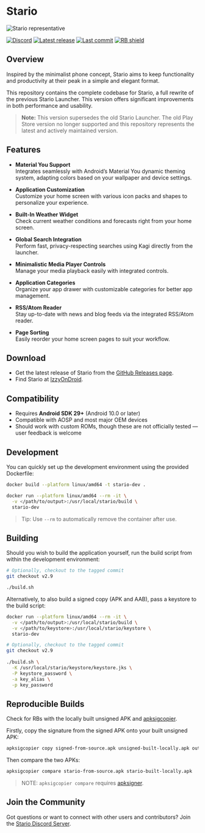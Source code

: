 # Stario

<img src="docs/representative.png" alt="Stario representative">

[![Discord](https://img.shields.io/discord/1110537583726964820?label=Discord&logo=discord&logoColor=white)](https://discord.gg/WuVapMt9gY)
[![Latest release](https://img.shields.io/github/downloads/albu-razvan/Stario/total?label=Download&logo=android&logoColor=white)](https://github.com/albu-razvan/Stario/releases/latest)
[![Last commit](https://custom-icon-badges.demolab.com/github/last-commit/albu-razvan/Stario?logo=history&logoColor=white&label=Latest%20commit)](https://github.com/albu-razvan/Stario/commit)
[<img src="https://shields.rbtlog.dev/simple/com.stario.launcher" alt="RB shield">](https://shields.rbtlog.dev/com.stario.launcher)

## Overview

Inspired by the minimalist phone concept, Stario aims to keep functionality and productivity at
their peak in a simple and elegant format.

This repository contains the complete codebase for Stario, a full rewrite of the previous
Stario Launcher. This version offers significant improvements in both performance and usability.

> **Note:** This version supersedes the old Stario Launcher. The old Play Store version no longer
> supported and this repository represents the latest and actively maintained version.

## Features

- **Material You Support**  
  Integrates seamlessly with Android’s Material You dynamic theming system, adapting colors based on
  your wallpaper and device settings.

- **Application Customization**  
  Customize your home screen with various icon packs and shapes to personalize your experience.

- **Built-In Weather Widget**  
  Check current weather conditions and forecasts right from your home screen.

- **Global Search Integration**  
  Perform fast, privacy-respecting searches using Kagi directly from the launcher.

- **Minimalistic Media Player Controls**  
  Manage your media playback easily with integrated controls.

- **Application Categories**  
  Organize your app drawer with customizable categories for better app management.

- **RSS/Atom Reader**  
  Stay up-to-date with news and blog feeds via the integrated RSS/Atom reader.

- **Page Sorting**  
  Easily reorder your home screen pages to suit your workflow.

## Download

- Get the latest release of Stario from the [GitHub Releases page](https://github.com/albu-razvan/Stario/releases/latest).
- Find Stario at [IzzyOnDroid](https://apt.izzysoft.de/packages/com.stario.launcher).

## Compatibility

- Requires **Android SDK 29+** (Android 10.0 or later)
- Compatible with AOSP and most major OEM devices
- Should work with custom ROMs, though these are not officially tested — user feedback is welcome

## Development

You can quickly set up the development environment using the provided Dockerfile:

```bash
docker build --platform linux/amd64 -t stario-dev .

docker run --platform linux/amd64 --rm -it \
  -v </path/to/output>:/usr/local/stario/build \
  stario-dev
```

> Tip: Use `--rm` to automatically remove the container after use.

## Building

Should you wish to build the application yourself, run the build
script from within the development environment:

```bash
# Optionally, checkout to the tagged commit
git checkout v2.9

./build.sh
```

Alternatively, to also build a signed copy (APK and AAB), pass a keystore to the build script:

```bash
docker run --platform linux/amd64 --rm -it \
  -v </path/to/output>:/usr/local/stario/build \
  -v </path/to/keystore>:/usr/local/stario/keystore \
  stario-dev

# Optionally, checkout to the tagged commit
git checkout v2.9
  
./build.sh \
  -K /usr/local/stario/keystore/keystore.jks \
  -P keystore_password \
  -a key_alias \
  -p key_password
```

## Reproducible Builds

Check for RBs with the locally built unsigned APK and [apksigcopier](https://github.com/obfusk/apksigcopier). 

Firstly, copy the signature from the signed APK onto your built unsigned APK:

```bash
apksigcopier copy signed-from-source.apk unsigned-built-locally.apk out.apk
```

Then compare the two APKs:

```bash
apksigcopier compare stario-from-source.apk stario-built-locally.apk
```

> NOTE: `apksigcopier compare` requires [apksigner](https://developer.android.com/tools/apksigner).

## Join the Community

Got questions or want to connect with other users and contributors? Join
the [Stario Discord Server](https://discord.gg/WuVapMt9gY).
